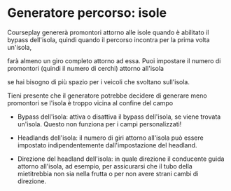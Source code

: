 # Generatore percorso: isole

  
  
Courseplay genererà promontori attorno alle isole quando è abilitato il bypass dell'isola, quindi quando il percorso incontra per la prima volta un'isola,  
  
farà almeno un giro completo attorno ad essa. Puoi impostare il numero di promontori (quindi il numero di cerchi) attorno all'isola  
  
se hai bisogno di più spazio per i veicoli che svoltano sull'isola.   
  
Tieni presente che il generatore potrebbe decidere di generare meno promontori se l'isola è troppo vicina al confine del campo  
  


  
  
    
- Bypass dell'isola: attiva o disattiva il bypass dell'isola, se viene trovata un'isola. Questo non funziona per i campi personalizzati!  
  
    
- Headlands dell'isola: il numero di giri attorno all'isola può essere impostato indipendentemente dall'impostazione del headland.  
  
    
- Direzione del headland dell'isola: in quale direzione il conducente guida attorno all'isola, ad esempio, per assicurarsi che il tubo della mietitrebbia non sia nella frutta o per non avere strani cambi di direzione.  
  


